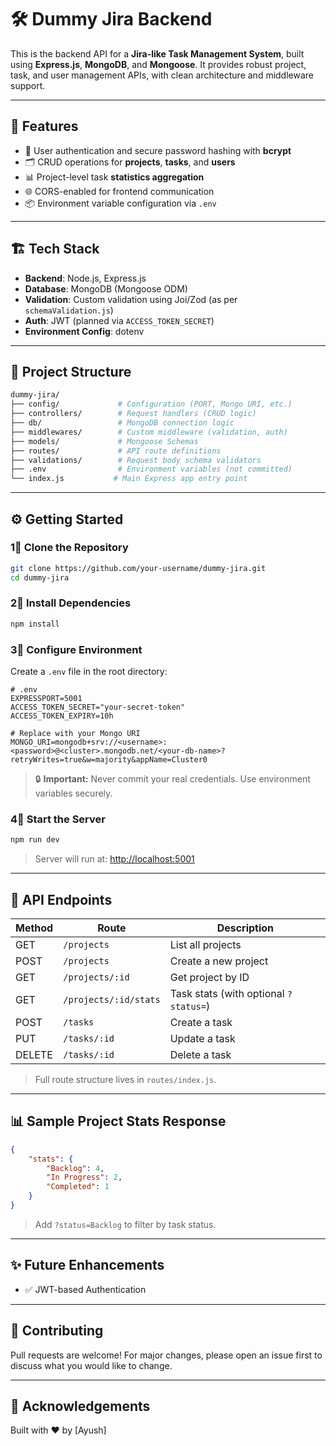 # 🛠️ Dummy Jira Backend

This is the backend API for a **Jira-like Task Management System**, built using **Express.js**, **MongoDB**, and **Mongoose**. It provides robust project, task, and user management APIs, with clean architecture and middleware support.

---

## 🚀 Features

- 🧑 User authentication and secure password hashing with **bcrypt**
- 🗂️ CRUD operations for **projects**, **tasks**, and **users**
- 📊 Project-level task **statistics aggregation**
- 🌐 CORS-enabled for frontend communication
- 📦 Environment variable configuration via `.env`

---

## 🏗️ Tech Stack

- **Backend**: Node.js, Express.js
- **Database**: MongoDB (Mongoose ODM)
- **Validation**: Custom validation using Joi/Zod (as per `schemaValidation.js`)
- **Auth**: JWT (planned via `ACCESS_TOKEN_SECRET`)
- **Environment Config**: dotenv

---

## 📁 Project Structure

```bash
dummy-jira/
├── config/             # Configuration (PORT, Mongo URI, etc.)
├── controllers/        # Request handlers (CRUD logic)
├── db/                 # MongoDB connection logic
├── middlewares/        # Custom middleware (validation, auth)
├── models/             # Mongoose Schemas
├── routes/             # API route definitions
├── validations/        # Request body schema validators
├── .env                # Environment variables (not committed)
└── index.js           # Main Express app entry point
```

---

## ⚙️ Getting Started

### 1⃣ Clone the Repository

```bash
git clone https://github.com/your-username/dummy-jira.git
cd dummy-jira
```

### 2⃣ Install Dependencies

```bash
npm install
```

### 3⃣ Configure Environment

Create a `.env` file in the root directory:

```env
# .env
EXPRESSPORT=5001
ACCESS_TOKEN_SECRET="your-secret-token"
ACCESS_TOKEN_EXPIRY=10h

# Replace with your Mongo URI
MONGO_URI=mongodb+srv://<username>:<password>@<cluster>.mongodb.net/<your-db-name>?retryWrites=true&w=majority&appName=Cluster0
```

> 🔒 **Important:** Never commit your real credentials. Use environment variables securely.

### 4⃣ Start the Server

```bash
npm run dev
```

> Server will run at: [http://localhost:5001](http://localhost:5001)

---

## 🔗 API Endpoints

| Method | Route                 | Description                           |
| ------ | --------------------- | ------------------------------------- |
| GET    | `/projects`           | List all projects                     |
| POST   | `/projects`           | Create a new project                  |
| GET    | `/projects/:id`       | Get project by ID                     |
| GET    | `/projects/:id/stats` | Task stats (with optional `?status=`) |
| POST   | `/tasks`              | Create a task                         |
| PUT    | `/tasks/:id`          | Update a task                         |
| DELETE | `/tasks/:id`          | Delete a task                         |

> Full route structure lives in `routes/index.js`.

---

## 📊 Sample Project Stats Response

```json
{
    "stats": {
        "Backlog": 4,
        "In Progress": 2,
        "Completed": 1
    }
}
```

> Add `?status=Backlog` to filter by task status.

---

## ✨ Future Enhancements

- ✅ JWT-based Authentication

---

## 🤝 Contributing

Pull requests are welcome! For major changes, please open an issue first to discuss what you would like to change.

---

## 🙌 Acknowledgements

Built with ❤️ by \[Ayush]
